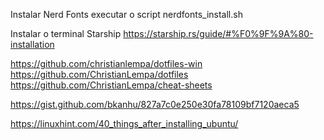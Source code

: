 
Instalar Nerd Fonts
executar o script nerdfonts_install.sh

Instalar o terminal Starship
https://starship.rs/guide/#%F0%9F%9A%80-installation


https://github.com/christianlempa/dotfiles-win
https://github.com/ChristianLempa/dotfiles
https://github.com/ChristianLempa/cheat-sheets

https://gist.github.com/bkanhu/827a7c0e250e30fa78109bf7120aeca5

https://linuxhint.com/40_things_after_installing_ubuntu/